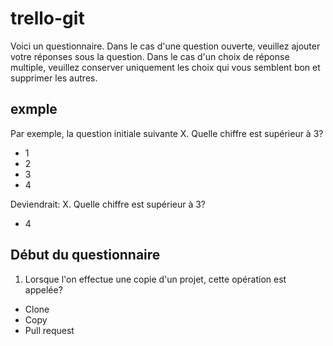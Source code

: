 # trello-git

Voici un questionnaire. 
Dans le cas d'une question ouverte, veuillez ajouter votre réponses sous la question.
Dans le cas d'un choix de réponse multiple, veuillez conserver uniquement les choix qui vous semblent bon et supprimer les autres.

## exmple 
Par exemple, la question initiale suivante
X. Quelle chiffre est supérieur à 3?
- 1
- 2
- 3
- 4

Deviendrait:
X. Quelle chiffre est supérieur à 3?
- 4

## Début du questionnaire 

1. Lorsque l'on effectue une copie d'un projet, cette opération est appelée?
- Clone
- Copy
- Pull request

